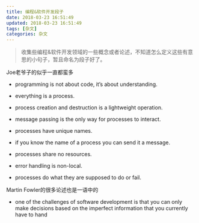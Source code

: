 ```yaml
---
title: 编程&软件开发段子
date: 2018-03-23 16:51:49
updated: 2018-03-23 16:51:49 
tags: [杂文]
categories: 杂文
---
```


> 收集些编程&软件开发领域的一些概念或者论述，不知道怎么定义这些有意思的小句子，暂且命名为段子好了。

Joe老爷子的似乎一直都蛮多

- programming is not about code, it’s about understanding.

- everything is a process.

- process creation and destruction is a lightweight operation.

- message passing is the only way for processes to interact.

- processes have unique names.

- if you know the name of a process you can send it a message.

- processes share no resources.

- error handling is non-local.

- processes do what they are supposed to do or fail.

Martin Fowler的很多论述也是一语中的

- one of the challenges of software development is that you can only make decisions based on the imperfect information that you currently have to hand
